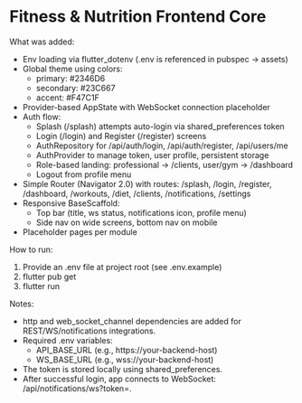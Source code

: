 # Fitness & Nutrition Frontend Core

What was added:
- Env loading via flutter_dotenv (.env is referenced in pubspec -> assets)
- Global theme using colors:
  - primary: #2346D6
  - secondary: #23C667
  - accent: #F47C1F
- Provider-based AppState with WebSocket connection placeholder
- Auth flow:
  - Splash (/splash) attempts auto-login via shared_preferences token
  - Login (/login) and Register (/register) screens
  - AuthRepository for /api/auth/login, /api/auth/register, /api/users/me
  - AuthProvider to manage token, user profile, persistent storage
  - Role-based landing: professional -> /clients, user/gym -> /dashboard
  - Logout from profile menu
- Simple Router (Navigator 2.0) with routes:
  /splash, /login, /register, /dashboard, /workouts, /diet, /clients, /notifications, /settings
- Responsive BaseScaffold:
  - Top bar (title, ws status, notifications icon, profile menu)
  - Side nav on wide screens, bottom nav on mobile
- Placeholder pages per module

How to run:
1) Provide an .env file at project root (see .env.example)
2) flutter pub get
3) flutter run

Notes:
- http and web_socket_channel dependencies are added for REST/WS/notifications integrations.
- Required .env variables:
  - API_BASE_URL (e.g., https://your-backend-host)
  - WS_BASE_URL (e.g., wss://your-backend-host)
- The token is stored locally using shared_preferences.
- After successful login, app connects to WebSocket: /api/notifications/ws?token=<JWT>.
